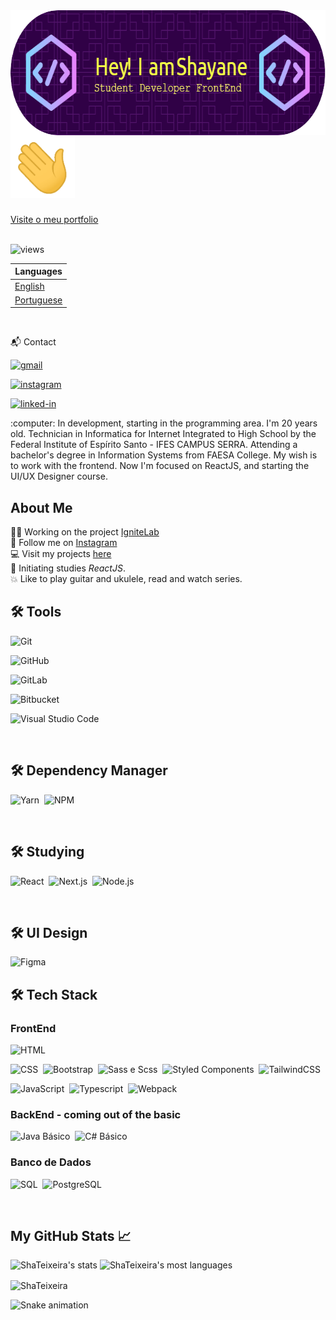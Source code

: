 <img align="right" height="200rem" src="./.github/profile-github.png" alt="apresentação pessoal"/>

<br/>

<h1 align="left"><img src="https://raw.githubusercontent.com/ABSphreak/ABSphreak/master/gifs/Hi.gif" height="100px"></h1>
</h1>
<a href="https://shateixeira.github.io/">Visite o meu portfolio</a>

<br/>
<br />

 ![views](https://estruyf-github.azurewebsites.net/api/VisitorHit?user=ShaTeixeira&repo=ShaTeixera&countColorcountColor)

|   Languages   |
|-----------|
|[English](README.md)| 
|[Portuguese](readme_ptBR.md)| 

<br />

📬 Contact

[![gmail](https://img.shields.io/badge/Gmail-D14836?style=for-the-badge&logo=Gmail&logoColor=white)](mailto:mailto:shayaneteixeira@gmail.com)

[![instagram](https://img.shields.io/badge/Instagram-E4405F?style=for-the-badge&logo=instagram&logoColor=white)](https://www.instagram.com/shay_teixeir02/)

[![linked-in](https://img.shields.io/badge/Linkedin-0077B5?style=for-the-badge&logo=LinkedIn&logoColor=white)](https://www.linkedin.com/in/shayane-teixeira-4520b2196/)


<p align="left"> 
  :computer: In development, starting in the programming area. I'm 20 years old. Technician in Informatica for Internet Integrated to High School by the Federal Institute of Espírito Santo - IFES CAMPUS SERRA. Attending a bachelor's degree in Information Systems from FAESA College. My wish is to work with the frontend. Now I'm focused on ReactJS, and starting the UI/UX Designer course.
</p>
   
<!-- About //https://github.com/ShaTeixeira/pets -->

## About Me
  👩‍🎓 Working on the project [IgniteLab](https://github.com/ShaTeixeira/ignite-lab-event-plataform)
  <br />
  🔆 Follow me on [Instagram](https://www.instagram.com/byte__dev/)
  <br />
  💻 Visit my projects [here](https://github.com/ShaTeixeira?tab=repositories)
  <br />
  🔷 Initiating studies *ReactJS*.
  <br />
  💥 Like to play guitar and ukulele, read and watch series.
<br>

## 🛠 Tools
![Git](https://img.shields.io/badge/-Git-B03624?style=for-the-badge&logo=GIT&logoColor=git)&nbsp;

![GitHub](https://img.shields.io/badge/-GitHub-D14836?style=for-the-badge&logo=GITHUB&logoColor=github)&nbsp;

![GitLab](https://img.shields.io/badge/-GitLab-05122A?style=for-the-badge&logo=GitLab&logoColor=GitLab)&nbsp;

![Bitbucket](https://img.shields.io/badge/-Bitbucket-2C8EBB?style=for-the-badge&logo=Bitbucket&logoColor=Bitbucket)&nbsp;

![Visual Studio Code](https://img.shields.io/badge/-Visual%20Studio%20Code-2C8EBB?style=for-the-badge&logo=Visual-Studio-Code&logoColor=vscode)&nbsp;

<br>

## 🛠 Dependency Manager
![Yarn](https://img.shields.io/badge/-Yarn-05122A?style=for-the-badge&logo=Yarn&logoColor=Yarn)&nbsp;
![NPM](https://img.shields.io/badge/-NPM-D14836?style=for-the-badge&logo=NPM&logoColor=NPM)&nbsp;

<br>

## 🛠 Studying
![React](https://img.shields.io/badge/React-05122A?style=for-the-badge&logo=React&logoColor=React)&nbsp;
![Next.js](https://img.shields.io/badge/Next.js-05122A?style=for-the-badge&logo=Next.js&logoColor=Next.jsS)&nbsp;
![Node.js](https://img.shields.io/badge/node.js-05122A?style=for-the-badge&logo=node.js&logoColor=node.js)&nbsp;

<br>

## 🛠 UI Design

![Figma](https://img.shields.io/badge/-Figma-05122A?style=for-the-badge&logo=Figma&logoColor=Figma)&nbsp;

## 🛠 Tech Stack

### FrontEnd
![HTML](https://img.shields.io/badge/-HTML-05122A?style=for-the-badge&logo=HTML5&logoColor=html)&nbsp;

![CSS](https://img.shields.io/badge/-CSS-05122A?style=for-the-badge&logo=CSS3&logoColor=css)&nbsp;
![Bootstrap](https://img.shields.io/badge/-Bootstrap-05122A?style=for-the-badge&logo=Bootstrap&logoColor=Bootstrap)&nbsp;
![Sass e Scss](https://img.shields.io/badge/-Sass-05122A?style=for-the-badge&logo=Sass&logoColor=Sass)&nbsp;
![Styled Components](https://img.shields.io/badge/-styledcomponents-05122A?style=for-the-badge&logo=styledcomponents&logoColor=styledcomponents)&nbsp;
![TailwindCSS](https://img.shields.io/badge/-TailwindCSS-05122A?style=for-the-badge&logo=TailwindCSS&logoColor=TailwindCSS)&nbsp;
<!--![Less](https://img.shields.io/badge/-Less-05122A?style=for-the-badge&logo=Less&logoColor=Less)&nbsp;-->

![JavaScript](https://img.shields.io/badge/-JavaScript-05122A?style=for-the-badge&logo=JAVASCRIPT&logoColor=javascript)&nbsp;
![Typescript](https://img.shields.io/badge/-Typescript-05122A?style=for-the-badge&logo=Typescript&logoColor=Typescript)&nbsp;
![Webpack](https://img.shields.io/badge/-Webpack-05122A?style=for-the-badge&logo=Webpack&logoColor=Webpack)&nbsp;

### BackEnd - coming out of the basic
![Java Básico](https://img.shields.io/badge/-Java-D14836?style=for-the-badge&logo=Java&logoColor=java)&nbsp;
![C# Básico](https://img.shields.io/badge/C%23-239120?style=for-the-badge&logo=c-sharp&logoColor=white)&nbsp;

### Banco de Dados 
![SQL](https://img.shields.io/badge/-SQL-05122A?style=for-the-badge&logo=mySQL&logoColor=SQL)&nbsp;
![PostgreSQL](https://img.shields.io/badge/-PostgreSQL-05122A?style=for-the-badge&logo=PostgreSQL&logoColor=PostgreSQL)&nbsp;
<!--![MongoDB](https://img.shields.io/badge/-MongoDB-05122A?style=for-the-badge&logo=MongoDB&logoColor=MongoDB)&nbsp;-->


<br>

## My GitHub Stats 📈

<img width="500em" src="https://github-readme-stats.vercel.app/api?username=ShaTeixeira&show_icons=true&theme=tokyonight" alt="ShaTeixeira's stats"/>
<img width="500em" src="https://github-readme-stats.vercel.app/api/top-langs/?username=ShaTeixeira&layout=compact&theme=tokyonight" alt="ShaTeixeira's most languages"/>
<p><img align="center" src="https://github-readme-streak-stats.herokuapp.com/?user=ShaTeixeira&theme=tokyonight" alt="ShaTeixeira" /></p>


![Snake animation](https://github.com/shateixeira/shateixeira/blob/output/github-contribution-grid-snake.svg)&nbsp;
